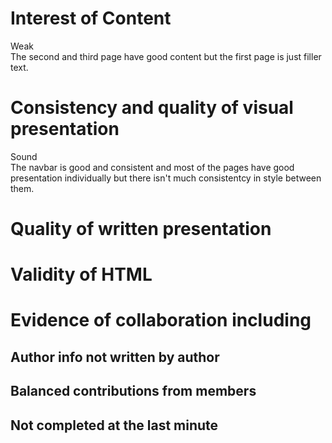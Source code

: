 Interest of Content
====================
Weak<br>
The second and third page have good content but the first page is just filler text.


Consistency and quality of visual presentation
====================
Sound<br>
The navbar is good and consistent and most of the pages have good presentation individually but there isn't much consistentcy in style between them.


Quality of written presentation
====================

Validity of HTML
====================

Evidence of collaboration including
====================
Author info not written by author
--------------------

Balanced contributions from members
--------------------

Not completed at the last minute
--------------------
